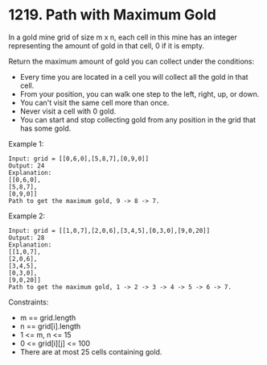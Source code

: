 # 1219. Path with Maximum Gold

In a gold mine grid of size m x n, each cell in this mine has an integer representing the amount of gold in that cell, 0 if it is empty.

Return the maximum amount of gold you can collect under the conditions:

*    Every time you are located in a cell you will collect all the gold in that cell.
*    From your position, you can walk one step to the left, right, up, or down.
*    You can't visit the same cell more than once.
*    Never visit a cell with 0 gold.
*    You can start and stop collecting gold from any position in the grid that has some gold.

 

Example 1:

    Input: grid = [[0,6,0],[5,8,7],[0,9,0]]
    Output: 24
    Explanation:
    [[0,6,0],
    [5,8,7],
    [0,9,0]]
    Path to get the maximum gold, 9 -> 8 -> 7.

Example 2:

    Input: grid = [[1,0,7],[2,0,6],[3,4,5],[0,3,0],[9,0,20]]
    Output: 28
    Explanation:
    [[1,0,7],
    [2,0,6],
    [3,4,5],
    [0,3,0],
    [9,0,20]]
    Path to get the maximum gold, 1 -> 2 -> 3 -> 4 -> 5 -> 6 -> 7.

 

Constraints:

*    m == grid.length
*    n == grid[i].length
*    1 <= m, n <= 15
*    0 <= grid[i][j] <= 100
*    There are at most 25 cells containing gold.

